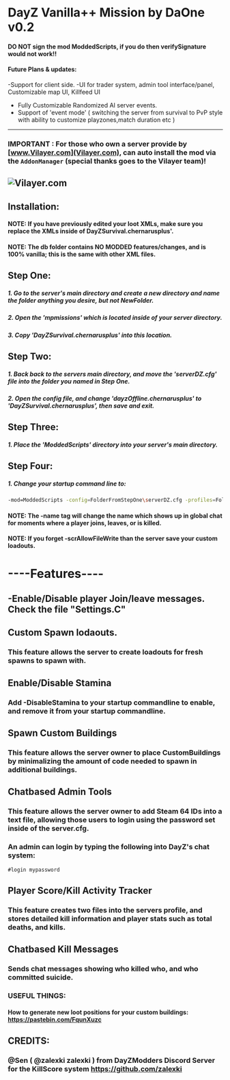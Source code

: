 # DayZ Vanilla++ Mission by DaOne v0.2
#### DO NOT sign the mod ModdedScripts, if you do then verifySignature would not work!!

#### Future Plans & updates:
 -Support for client side.
	-UI for trader system, admin tool interface/panel, Customizable map UI, Killfeed UI
 - Fully Customizable Randomized AI server events.
 - Support of 'event mode' ( switching the server from survival to PvP style with ability to customize playzones,match duration etc )
----------------------------------------------------------------------------------------------------------------------
### IMPORTANT : For those who own a server provide by [www.Vilayer.com](Vilayer.com), can auto install the mod via the `AddonManager` (special thanks goes to the Vilayer team)!
![Vilayer.com](https://ci5.googleusercontent.com/proxy/yE1RaRsPdehe3Y5lTBg3K2UmKkKYBPUl4HOLneY8hzalp34EayGB0c8qeUxsz4W_vaGETV57DzOYC1huj7bvJmDlyfIodhIE2p07uyLeVuvkyCvCOmKg=s0-d-e1-ft#https://www.vilayer.com/templates/ColoNode/html/img/logo_dark.png)
----------------------------------------------------------------------------------------------------------------------

## Installation:
#### NOTE: If you have previously edited your loot XMLs, make sure you replace the XMLs inside of DayZSurvival.chernarusplus'.
#### NOTE: The db folder contains NO MODDED features/changes, and is 100% vanilla; this is the same with other XML files.

## Step One:
##### 	1. Go to the server's main directory and create a new directory and name the folder anything you desire, but not NewFolder.
##### 	2. Open the 'mpmissions' which is located inside of your server directory.
##### 	3. Copy 'DayZSurvival.chernarusplus' into this location.

## Step Two:
##### 1. Back back to the servers main directory, and move the 'serverDZ.cfg' file into the folder you named in Step One.
##### 2. Open the config file, and change 'dayzOffline.chernarusplus' to 'DayZSurvival.chernarusplus', then save and exit.

## Step Three:
##### 1. Place the 'ModdedScripts' directory into your server's main directory.

## Step Four:
##### 1. Change your startup command line to:
```bash
-mod=ModdedScripts -config=FolderFromStepOne\serverDZ.cfg -profiles=FolderFromStepOne -name=myServerName -scrAllowFileWrite
```
#### NOTE: The -name tag will change the name which shows up in global chat for moments where a player joins, leaves, or is killed.
#### NOTE: If you forget -scrAllowFileWrite than the server save your custom loadouts.

# ----Features----

## -Enable/Disable player Join/leave messages. Check the file "Settings.C"

## Custom Spawn lodaouts.
### This feature allows the server to create loadouts for fresh spawns to spawn with.

## Enable/Disable Stamina
### Add -DisableStamina to your startup commandline to enable, and remove it from your startup commandline.

## Spawn Custom Buildings
### This feature allows the server owner to place CustomBuildings by minimalizing the amount of code needed to spawn in additional buildings.

## Chatbased Admin Tools
### This feature allows the server owner to add Steam 64 IDs into a text file, allowing those users to login using the password set inside of the server.cfg.
### An admin can login by typing the following into DayZ's chat system:
```
#login mypassword
```
## Player Score/Kill Activity Tracker
### This feature creates two files into the servers profile, and stores detailed kill information and player stats such as total deaths, and kills.
## Chatbased Kill Messages
### Sends chat messages showing who killed who, and who committed suicide.

### USEFUL THINGS:
#### How to generate new loot positions for your custom buildings: https://pastebin.com/FqunXuzc

## CREDITS:
### @Sen ( @zalexki zalexki ) from DayZModders Discord Server for the KillScore system https://github.com/zalexki
